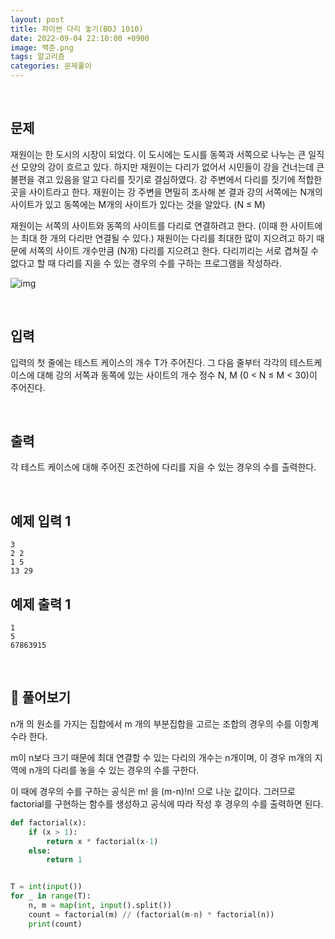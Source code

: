 ```yaml
---
layout: post
title: 파이썬 다리 놓기(BOJ 1010)
date: 2022-09-04 22:10:00 +0900
image: 백준.png
tags: 알고리즘
categories: 문제풀이
---
```


<br>

## 문제

재원이는 한 도시의 시장이 되었다. 이 도시에는 도시를 동쪽과 서쪽으로 나누는 큰 일직선 모양의 강이 흐르고 있다. 하지만 재원이는 다리가 없어서 시민들이 강을 건너는데 큰 불편을 겪고 있음을 알고 다리를 짓기로 결심하였다. 강 주변에서 다리를 짓기에 적합한 곳을 사이트라고 한다. 재원이는 강 주변을 면밀히 조사해 본 결과 강의 서쪽에는 N개의 사이트가 있고 동쪽에는 M개의 사이트가 있다는 것을 알았다. (N ≤ M)

재원이는 서쪽의 사이트와 동쪽의 사이트를 다리로 연결하려고 한다. (이때 한 사이트에는 최대 한 개의 다리만 연결될 수 있다.) 재원이는 다리를 최대한 많이 지으려고 하기 때문에 서쪽의 사이트 개수만큼 (N개) 다리를 지으려고 한다. 다리끼리는 서로 겹쳐질 수 없다고 할 때 다리를 지을 수 있는 경우의 수를 구하는 프로그램을 작성하라.

![img](https://www.acmicpc.net/upload/201003/pic1.JPG)

<br>

## 입력

입력의 첫 줄에는 테스트 케이스의 개수 T가 주어진다. 그 다음 줄부터 각각의 테스트케이스에 대해 강의 서쪽과 동쪽에 있는 사이트의 개수 정수 N, M (0 < N ≤ M < 30)이 주어진다.

<br>

## 출력

각 테스트 케이스에 대해 주어진 조건하에 다리를 지을 수 있는 경우의 수를 출력한다.

<br>

## 예제 입력 1

```
3
2 2
1 5
13 29
```

## 예제 출력 1

```
1
5
67863915
```

<br>

## 📝 풀어보기

n개 의 원소를 가지는 집합에서 m 개의 부분집합을 고르는 조합의 경우의 수를 이항계수라 한다.

m이 n보다 크기 때문에 최대 연결할 수 있는 다리의 개수는 n개이며, 이 경우 m개의 지역에 n개의 다리를 놓을 수 있는 경우의 수를 구한다. 

이 때에 경우의 수를 구하는 공식은 m! 을 (m-n)!n! 으로 나눈 값이다. 그러므로 factorial를 구현하는 함수를 생성하고 공식에 따라 작성 후 경우의 수를 출력하면 된다.

``` python
def factorial(x):
    if (x > 1):
        return x * factorial(x-1)
    else:
        return 1


T = int(input())
for _ in range(T):
    n, m = map(int, input().split())
    count = factorial(m) // (factorial(m-n) * factorial(n))
    print(count)
```

